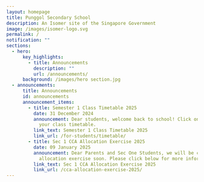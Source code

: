 ```yaml
---
layout: homepage
title: Punggol Secondary School
description: An Isomer site of the Singapore Government
image: /images/isomer-logo.svg
permalink: /
notification: ""
sections:
  - hero:
      key_highlights:
        - title: Announcements
          description: ""
          url: /announcements/
      background: /images/hero section.jpg
  - announcements:
      title: Announcements
      id: announcements
      announcement_items:
        - title: Semester 1 Class Timetable 2025
          date: 31 December 2024
          announcement: Dear students, welcome back to school! Click on the link below for
            your class timetable.
          link_text: Semester 1 Class Timetable 2025
          link_url: /for-students/timetable/
        - title: Sec 1 CCA Allocation Exercise 2025
          date: 09 January 2025
          announcement: Dear Parents and Sec One Students, we will be commencing our CCA
            allocation exercise soon. Please click below for more information.
          link_text: Sec 1 CCA Allocation Exercise 2025
          link_url: /cca-allocation-exercise-2025/
---
```

